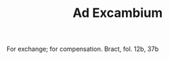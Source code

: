 ---
title: Ad Excambium
letter: A
permalink: "/definitions/ad-excambium.html"
body: For exchange; for compensation. Bract, fol. 12b, 37b
published_at: '2018-07-07'
source: Black's Law Dictionary
layout: post
---